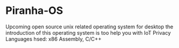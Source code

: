 # Piranha-OS
Upcoming open source unix related operating system for desktop the introduction of this operating system is too help you with IoT Privacy Languages hsed: x86 Assembly, C/C++

